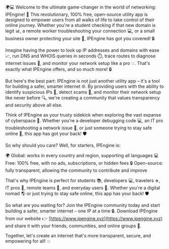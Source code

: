 🌍💻 Welcome to the ultimate game-changer in the world of networking: IPEngine! 🚀 This revolutionary, 100% free, open-source utility app is designed to empower users from all walks of life to take control of their online journey. Whether you're a student checking if that new domain is legit 📊, a remote worker troubleshooting your connection 💻, or a small business owner protecting your site 🏢, IPEngine has got you covered! 🔒

Imagine having the power to look up IP addresses and domains with ease 📈, run DNS and WHOIS queries in seconds ⏱️, trace routes to diagnose internet issues 👀, and monitor your network setup like a pro 💡. That's exactly what IPEngine offers, and so much more! 🔒

But here's the best part: IPEngine is not just another utility app – it's a tool for building a safer, smarter internet 🌐. By providing users with the ability to identify suspicious IPs 🚨, detect scams 💸, and monitor their network setup like never before 🔍, we're creating a community that values transparency and security above all else.

Think of IPEngine as your trusty sidekick when exploring the vast expanse of cyberspace 🌟. Whether you're a developer debugging code 💻, an IT pro troubleshooting a network issue 👀, or just someone trying to stay safe online 💯, this app has got your back! 🛡️

So why should you care? Well, for starters, IPEngine is:

🌍 Global: works in every country and region, supporting all languages
💻 Free: 100% free, with no ads, subscriptions, or hidden fees
🔒 Open-source: fully transparent, allowing the community to contribute and improve

That's why IPEngine is perfect for students 📚, developers 💻, travelers ✈️, IT pros 👀, remote teams 🏢, and everyday users 👥. Whether you're a digital nomad 🌎 or just trying to stay safe online, this app has your back! 🛡️

So what are you waiting for? Join the IPEngine community today and start building a safer, smarter internet – one IP at a time 🔒. Download IPEngine from our website 👉 [https://www.ipengine.xyz](https://www.ipengine.xyz) and share it with your friends, communities, and online groups 📢.

Together, let's create an internet that's more transparent, secure, and empowering for all! 💥